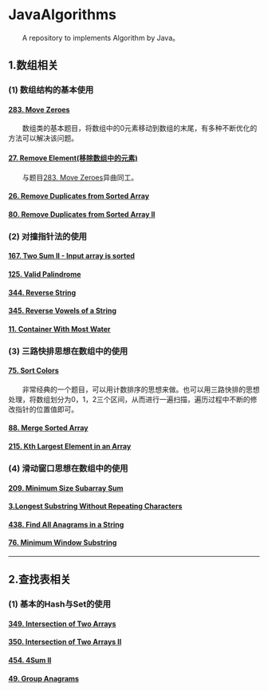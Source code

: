 # JavaAlgorithms

&emsp;&emsp;A repository to implements Algorithm by Java。

## 1.数组相关

### (1) 数组结构的基本使用

#### [283. Move Zeroes](https://leetcode.com/problems/move-zeroes/description/)

&emsp;&emsp;数组类的基本题目，将数组中的0元素移动到数组的末尾，有多种不断优化的方法可以解决该问题。

#### [27. Remove Element(移除数组中的元素)](https://leetcode.com/problems/remove-element/description/)

&emsp;&emsp;与题目[283. Move Zeroes](https://leetcode.com/problems/move-zeroes/description/)异曲同工。


#### [26. Remove Duplicates from Sorted Array](links:https://leetcode.com/problems/remove-duplicates-from-sorted-array/description/)

#### [80. Remove Duplicates from Sorted Array II](https://leetcode.com/problems/remove-duplicates-from-sorted-array-ii/description/)

### (2) 对撞指针法的使用

#### [167. Two Sum II - Input array is sorted](https://leetcode.com/problems/two-sum-ii-input-array-is-sorted/description/)

#### [125. Valid Palindrome](https://leetcode.com/problems/valid-palindrome/description/)

#### [344. Reverse String](https://leetcode.com/problems/reverse-string/description/)

#### [345. Reverse Vowels of a String](https://leetcode.com/problems/reverse-vowels-of-a-string/description/)

#### [11. Container With Most Water](https://leetcode.com/problems/container-with-most-water/description/)


### (3) 三路快排思想在数组中的使用

#### [75. Sort Colors](https://leetcode.com/problems/sort-colors/description/)
&emsp;&emsp;非常经典的一个题目，可以用计数排序的思想来做。也可以用三路快排的思想处理，将数组划分为0，1，2三个区间，从而进行一遍扫描，遍历过程中不断的修改指针的位置值即可。

#### [88. Merge Sorted Array](https://leetcode.com/problems/merge-sorted-array/description/)


#### [215. Kth Largest Element in an Array](https://leetcode.com/problems/kth-largest-element-in-an-array/description/)

### (4) 滑动窗口思想在数组中的使用

#### [209. Minimum Size Subarray Sum](https://leetcode.com/problems/minimum-size-subarray-sum/description/)

#### [3.Longest Substring Without Repeating Characters](https://leetcode.com/problems/longest-substring-without-repeating-characters/description/)

#### [438. Find All Anagrams in a String](https://leetcode.com/problems/find-all-anagrams-in-a-string/description/)

#### [76. Minimum Window Substring](https://leetcode.com/problems/minimum-window-substring/description/)

---

## 2.查找表相关

### (1) 基本的Hash与Set的使用

#### [349. Intersection of Two Arrays](https://leetcode.com/problems/intersection-of-two-arrays/description/)

#### [350. Intersection of Two Arrays II](https://leetcode.com/problems/intersection-of-two-arrays-ii/description/)

#### [454. 4Sum II](https://leetcode.com/problems/4sum-ii/description/)

#### [49. Group Anagrams](https://leetcode.com/problems/group-anagrams/description/)

